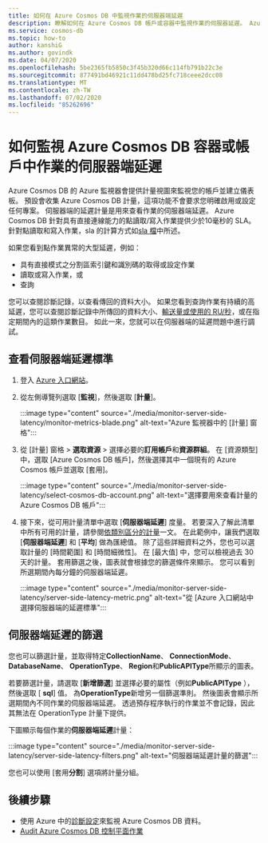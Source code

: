```yaml
---
title: 如何在 Azure Cosmos DB 中監視作業的伺服器端延遲
description: 瞭解如何在 Azure Cosmos DB 帳戶或容器中監視作業的伺服器延遲。 Azure Cosmos DB 帳戶的擁有者可以瞭解 Azure Cosmos 帳戶的伺服器端延遲問題。
ms.service: cosmos-db
ms.topic: how-to
author: kanshiG
ms.author: govindk
ms.date: 04/07/2020
ms.openlocfilehash: 5be2365fb5850c3f45b320d66c114fb791b22c3e
ms.sourcegitcommit: 877491bd46921c11dd478bd25fc718ceee2dcc08
ms.translationtype: MT
ms.contentlocale: zh-TW
ms.lasthandoff: 07/02/2020
ms.locfileid: "85262696"
---
```

# <a name="how-to-monitor-the-server-side-latency-for-operations-in-an-azure-cosmos-db-container-or-account"></a>如何監視 Azure Cosmos DB 容器或帳戶中作業的伺服器端延遲

Azure Cosmos DB 的 Azure 監視器會提供計量視圖來監視您的帳戶並建立儀表板。 預設會收集 Azure Cosmos DB 計量，這項功能不會要求您明確啟用或設定任何專案。 伺服器端的延遲計量是用來查看作業的伺服器端延遲。 Azure Cosmos DB 針對具有直接連線能力的點讀取/寫入作業提供少於10毫秒的 SLA。 針對點讀取和寫入作業，sla 的計算方式如[sla 檔](https://azure.microsoft.com/support/legal/sla/cosmos-db/v1_3/)中所述。

如果您看到點作業異常的大型延遲，例如：

* 具有直接模式之分割區索引鍵和識別碼的取得或設定作業
* 讀取或寫入作業，或
* 查詢

您可以查閱診斷記錄，以查看傳回的資料大小。 如果您看到查詢作業有持續的高延遲，您可以查閱診斷記錄中所傳回的資料大小、[輸送量或使用的 RU/秒](cosmosdb-monitor-resource-logs.md#diagnostic-queries)，或在指定期間內的這類作業數目。 如此一來，您就可以在伺服器端的延遲問題中進行調試。

## <a name="view-the-server-side-latency-metric"></a>查看伺服器端延遲標準

1. 登入 [Azure 入口網站](https://portal.azure.com/)。

1. 從左側導覽列選取 [**監視**]，然後選取 [**計量**]。

   :::image type="content" source="./media/monitor-server-side-latency/monitor-metrics-blade.png" alt-text="Azure 監視器中的 [計量] 窗格":::

1. 從 [計量] 窗格 > **選取資源** > 選擇必要的**訂用帳戶**和**資源群組**。 在 [資源類型] 中，選取 [Azure Cosmos DB 帳戶]，然後選擇其中一個現有的 Azure Cosmos 帳戶並選取 [套用]。
   
   :::image type="content" source="./media/monitor-server-side-latency/select-cosmos-db-account.png" alt-text="選擇要用來查看計量的 Azure Cosmos DB 帳戶":::

1. 接下來，從可用計量清單中選取 [**伺服器端延遲**] 度量。 若要深入了解此清單中所有可用的計量，請參閱[依類別區分的計量](monitor-cosmos-db-reference.md)一文。 在此範例中，讓我們選取 [**伺服器端延遲**] 和 [**平均**] 做為匯總值。 除了這些詳細資料之外，您也可以選取計量的 [時間範圍] 和 [時間細微性]。 在 [最大值] 中，您可以檢視過去 30 天的計量。  套用篩選之後，圖表就會根據您的篩選條件來顯示。 您可以看到所選期間內每分鐘的伺服器端延遲。  

   :::image type="content" source="./media/monitor-server-side-latency/server-side-latency-metric.png" alt-text="從 [Azure 入口網站中選擇伺服器端的延遲標準":::

## <a name="filters-for-server-side-latency"></a>伺服器端延遲的篩選

您也可以篩選計量，並取得特定**CollectionName**、 **ConnectionMode**、 **DatabaseName**、 **OperationType**、 **Region**和**PublicAPIType**所顯示的圖表。 

若要篩選計量，請選取 [**新增篩選**] 並選擇必要的屬性（例如**PublicAPIType** ），然後選取 [ **sql**] 值。 為**OperationType**新增另一個篩選準則。 然後圖表會顯示所選期間內不同作業的伺服器端延遲。 透過預存程序執行的作業並不會記錄，因此其無法在 OperationType 計量下提供。

下圖顯示每個作業的**伺服器端延遲**計量：

:::image type="content" source="./media/monitor-server-side-latency/server-side-latency-filters.png" alt-text="伺服器端延遲計量的篩選":::

您也可以使用 [套用**分割**] 選項將計量分組。  

## <a name="next-steps"></a>後續步驟

* 使用 Azure 中的[診斷設定](cosmosdb-monitor-resource-logs.md)來監視 Azure Cosmos DB 資料。
* [Audit Azure Cosmos DB 控制平面作業](audit-control-plane-logs.md)
